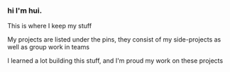 ### hi I'm hui.
This is where I keep my stuff

My projects are listed under the pins, they consist of my side-projects as well as group work in teams

I learned a lot building this stuff, and I'm proud my work on these projects
